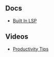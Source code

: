 ## Docs
- [Built In LSP](https://www.reddit.com/r/neovim/comments/1jw0zav/psa_heres_a_quick_guide_to_using_the_new_built_in/)

## Videos
- [Productivity Tips](https://www.reddit.com/r/neovim/comments/1ir5mkj/neovim_tips_to_accelerate_your_productivity/)